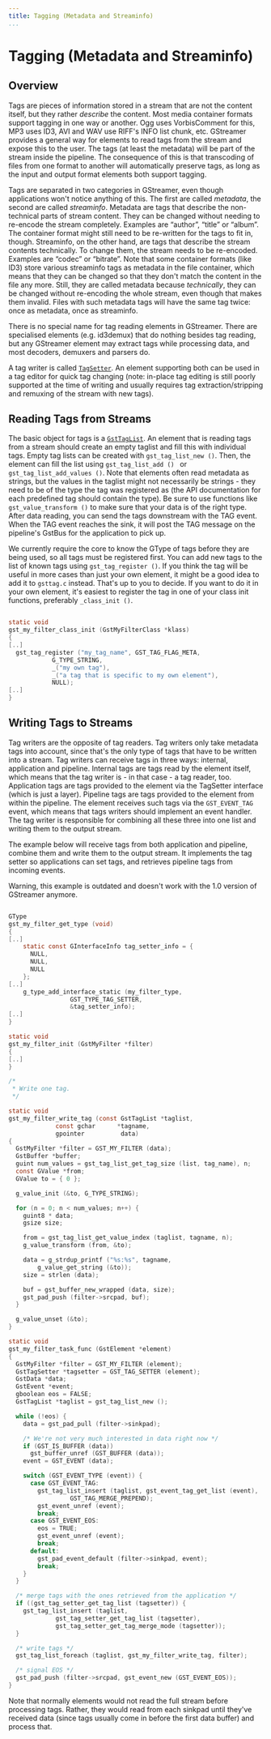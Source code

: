 ```yaml
---
title: Tagging (Metadata and Streaminfo)
...
```


# Tagging (Metadata and Streaminfo)

## Overview

Tags are pieces of information stored in a stream that are not the
content itself, but they rather *describe* the content. Most media
container formats support tagging in one way or another. Ogg uses
VorbisComment for this, MP3 uses ID3, AVI and WAV use RIFF's INFO list
chunk, etc. GStreamer provides a general way for elements to read tags
from the stream and expose this to the user. The tags (at least the
metadata) will be part of the stream inside the pipeline. The
consequence of this is that transcoding of files from one format to
another will automatically preserve tags, as long as the input and
output format elements both support tagging.

Tags are separated in two categories in GStreamer, even though
applications won't notice anything of this. The first are called
*metadata*, the second are called *streaminfo*. Metadata are tags that
describe the non-technical parts of stream content. They can be changed
without needing to re-encode the stream completely. Examples are
“author”, “title” or “album”. The container format might still need
to be re-written for the tags to fit in, though. Streaminfo, on the
other hand, are tags that describe the stream contents technically. To
change them, the stream needs to be re-encoded. Examples are “codec” or
“bitrate”. Note that some container formats (like ID3) store various
streaminfo tags as metadata in the file container, which means that they
can be changed so that they don't match the content in the file any
more. Still, they are called metadata because *technically*, they can be
changed without re-encoding the whole stream, even though that makes
them invalid. Files with such metadata tags will have the same tag
twice: once as metadata, once as streaminfo.

There is no special name for tag reading elements in GStreamer. There
are specialised elements (e.g. id3demux) that do nothing besides tag
reading, but any GStreamer element may extract tags while processing
data, and most decoders, demuxers and parsers do.

A tag writer is called
[`TagSetter`](GstTagSetter). An element
supporting both can be used in a tag editor for quick tag changing
(note: in-place tag editing is still poorly supported at the time of
writing and usually requires tag extraction/stripping and remuxing of
the stream with new tags).

## Reading Tags from Streams

The basic object for tags is a [`GstTagList`](GstTagList). An element that is reading
tags from a stream should create an empty taglist and fill this with
individual tags. Empty tag lists can be created with `gst_tag_list_new
()`. Then, the element can fill the list using `gst_tag_list_add ()
` or `gst_tag_list_add_values ()`. Note that elements often read
metadata as strings, but the values in the taglist might not necessarily
be strings - they need to be of the type the tag was registered as (the
API documentation for each predefined tag should contain the type). Be
sure to use functions like `gst_value_transform ()` to make sure that
your data is of the right type. After data reading, you can send the
tags downstream with the TAG event. When the TAG event reaches the sink,
it will post the TAG message on the pipeline's GstBus for the
application to pick up.

We currently require the core to know the GType of tags before they are
being used, so all tags must be registered first. You can add new tags
to the list of known tags using `gst_tag_register ()`. If you think the
tag will be useful in more cases than just your own element, it might be
a good idea to add it to `gsttag.c` instead. That's up to you to decide.
If you want to do it in your own element, it's easiest to register the
tag in one of your class init functions, preferably `_class_init ()`.

``` c

static void
gst_my_filter_class_init (GstMyFilterClass *klass)
{
[..]
  gst_tag_register ("my_tag_name", GST_TAG_FLAG_META,
            G_TYPE_STRING,
            _("my own tag"),
            _("a tag that is specific to my own element"),
            NULL);
[..]
}


```

## Writing Tags to Streams

Tag writers are the opposite of tag readers. Tag writers only take
metadata tags into account, since that's the only type of tags that have
to be written into a stream. Tag writers can receive tags in three ways:
internal, application and pipeline. Internal tags are tags read by the
element itself, which means that the tag writer is - in that case - a
tag reader, too. Application tags are tags provided to the element via
the TagSetter interface (which is just a layer). Pipeline tags are tags
provided to the element from within the pipeline. The element receives
such tags via the `GST_EVENT_TAG` event, which means that tags writers
should implement an event handler. The tag writer is responsible for
combining all these three into one list and writing them to the output
stream.

The example below will receive tags from both application and pipeline,
combine them and write them to the output stream. It implements the tag
setter so applications can set tags, and retrieves pipeline tags from
incoming events.

Warning, this example is outdated and doesn't work with the 1.0 version
of GStreamer anymore.

``` c

GType
gst_my_filter_get_type (void)
{
[..]
    static const GInterfaceInfo tag_setter_info = {
      NULL,
      NULL,
      NULL
    };
[..]
    g_type_add_interface_static (my_filter_type,
                 GST_TYPE_TAG_SETTER,
                 &tag_setter_info);
[..]
}

static void
gst_my_filter_init (GstMyFilter *filter)
{
[..]
}

/*
 * Write one tag.
 */

static void
gst_my_filter_write_tag (const GstTagList *taglist,
             const gchar      *tagname,
             gpointer          data)
{
  GstMyFilter *filter = GST_MY_FILTER (data);
  GstBuffer *buffer;
  guint num_values = gst_tag_list_get_tag_size (list, tag_name), n;
  const GValue *from;
  GValue to = { 0 };

  g_value_init (&to, G_TYPE_STRING);

  for (n = 0; n < num_values; n++) {
    guint8 * data;
    gsize size;

    from = gst_tag_list_get_value_index (taglist, tagname, n);
    g_value_transform (from, &to);

    data = g_strdup_printf ("%s:%s", tagname,
        g_value_get_string (&to));
    size = strlen (data);

    buf = gst_buffer_new_wrapped (data, size);
    gst_pad_push (filter->srcpad, buf);
  }

  g_value_unset (&to);
}

static void
gst_my_filter_task_func (GstElement *element)
{
  GstMyFilter *filter = GST_MY_FILTER (element);
  GstTagSetter *tagsetter = GST_TAG_SETTER (element);
  GstData *data;
  GstEvent *event;
  gboolean eos = FALSE;
  GstTagList *taglist = gst_tag_list_new ();

  while (!eos) {
    data = gst_pad_pull (filter->sinkpad);

    /* We're not very much interested in data right now */
    if (GST_IS_BUFFER (data))
      gst_buffer_unref (GST_BUFFER (data));
    event = GST_EVENT (data);

    switch (GST_EVENT_TYPE (event)) {
      case GST_EVENT_TAG:
        gst_tag_list_insert (taglist, gst_event_tag_get_list (event),
                 GST_TAG_MERGE_PREPEND);
        gst_event_unref (event);
        break;
      case GST_EVENT_EOS:
        eos = TRUE;
        gst_event_unref (event);
        break;
      default:
        gst_pad_event_default (filter->sinkpad, event);
        break;
    }
  }

  /* merge tags with the ones retrieved from the application */
  if ((gst_tag_setter_get_tag_list (tagsetter)) {
    gst_tag_list_insert (taglist,
             gst_tag_setter_get_tag_list (tagsetter),
             gst_tag_setter_get_tag_merge_mode (tagsetter));
  }

  /* write tags */
  gst_tag_list_foreach (taglist, gst_my_filter_write_tag, filter);

  /* signal EOS */
  gst_pad_push (filter->srcpad, gst_event_new (GST_EVENT_EOS));
}


```

Note that normally elements would not read the full stream before
processing tags. Rather, they would read from each sinkpad until they've
received data (since tags usually come in before the first data buffer)
and process that.
